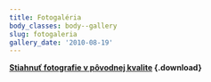 ```yaml
---
title: Fotogaléria
body_classes: body--gallery
slug: fotogaleria
gallery_date: '2010-08-19'
---
```


**[Stiahnuť fotografie v pôvodnej kvalite](photos.zip) {.download}**
